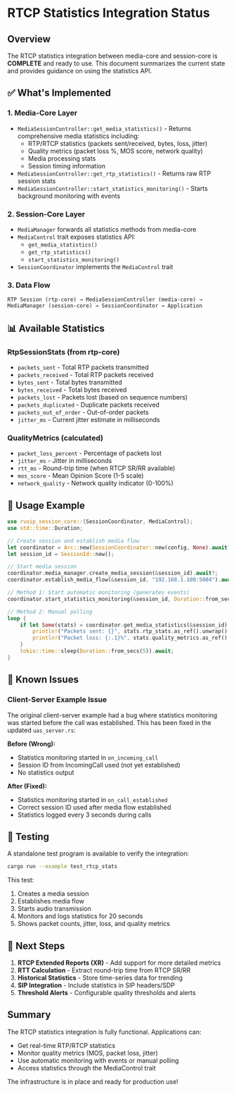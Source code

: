 # RTCP Statistics Integration Status

## Overview

The RTCP statistics integration between media-core and session-core is **COMPLETE** and ready to use. This document summarizes the current state and provides guidance on using the statistics API.

## ✅ What's Implemented

### 1. Media-Core Layer
- `MediaSessionController::get_media_statistics()` - Returns comprehensive media statistics including:
  - RTP/RTCP statistics (packets sent/received, bytes, loss, jitter)
  - Quality metrics (packet loss %, MOS score, network quality)
  - Media processing stats
  - Session timing information
- `MediaSessionController::get_rtp_statistics()` - Returns raw RTP session stats
- `MediaSessionController::start_statistics_monitoring()` - Starts background monitoring with events

### 2. Session-Core Layer
- `MediaManager` forwards all statistics methods from media-core
- `MediaControl` trait exposes statistics API:
  - `get_media_statistics()` 
  - `get_rtp_statistics()`
  - `start_statistics_monitoring()`
- `SessionCoordinator` implements the `MediaControl` trait

### 3. Data Flow
```
RTP Session (rtp-core) → MediaSessionController (media-core) → MediaManager (session-core) → SessionCoordinator → Application
```

## 📊 Available Statistics

### RtpSessionStats (from rtp-core)
- `packets_sent` - Total RTP packets transmitted
- `packets_received` - Total RTP packets received
- `bytes_sent` - Total bytes transmitted
- `bytes_received` - Total bytes received
- `packets_lost` - Packets lost (based on sequence numbers)
- `packets_duplicated` - Duplicate packets received
- `packets_out_of_order` - Out-of-order packets
- `jitter_ms` - Current jitter estimate in milliseconds

### QualityMetrics (calculated)
- `packet_loss_percent` - Percentage of packets lost
- `jitter_ms` - Jitter in milliseconds
- `rtt_ms` - Round-trip time (when RTCP SR/RR available)
- `mos_score` - Mean Opinion Score (1-5 scale)
- `network_quality` - Network quality indicator (0-100%)

## 🔧 Usage Example

```rust
use rvoip_session_core::{SessionCoordinator, MediaControl};
use std::time::Duration;

// Create session and establish media flow
let coordinator = Arc::new(SessionCoordinator::new(config, None).await?);
let session_id = SessionId::new();

// Start media session
coordinator.media_manager.create_media_session(&session_id).await?;
coordinator.establish_media_flow(&session_id, "192.168.1.100:5004").await?;

// Method 1: Start automatic monitoring (generates events)
coordinator.start_statistics_monitoring(&session_id, Duration::from_secs(5)).await?;

// Method 2: Manual polling
loop {
    if let Some(stats) = coordinator.get_media_statistics(&session_id).await? {
        println!("Packets sent: {}", stats.rtp_stats.as_ref().unwrap().packets_sent);
        println!("Packet loss: {:.1}%", stats.quality_metrics.as_ref().unwrap().packet_loss_percent);
    }
    tokio::time::sleep(Duration::from_secs(5)).await;
}
```

## 🐛 Known Issues

### Client-Server Example Issue
The original client-server example had a bug where statistics monitoring was started before the call was established. This has been fixed in the updated `uas_server.rs`:

**Before (Wrong):**
- Statistics monitoring started in `on_incoming_call` 
- Session ID from IncomingCall used (not yet established)
- No statistics output

**After (Fixed):**
- Statistics monitoring started in `on_call_established`
- Correct session ID used after media flow established
- Statistics logged every 3 seconds during calls

## 📝 Testing

A standalone test program is available to verify the integration:
```bash
cargo run --example test_rtcp_stats
```

This test:
1. Creates a media session
2. Establishes media flow
3. Starts audio transmission
4. Monitors and logs statistics for 20 seconds
5. Shows packet counts, jitter, loss, and quality metrics

## 🚀 Next Steps

1. **RTCP Extended Reports (XR)** - Add support for more detailed metrics
2. **RTT Calculation** - Extract round-trip time from RTCP SR/RR
3. **Historical Statistics** - Store time-series data for trending
4. **SIP Integration** - Include statistics in SIP headers/SDP
5. **Threshold Alerts** - Configurable quality thresholds and alerts

## Summary

The RTCP statistics integration is fully functional. Applications can:
- Get real-time RTP/RTCP statistics
- Monitor quality metrics (MOS, packet loss, jitter)
- Use automatic monitoring with events or manual polling
- Access statistics through the MediaControl trait

The infrastructure is in place and ready for production use! 